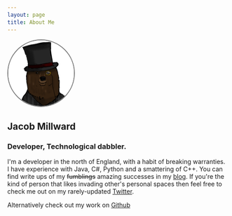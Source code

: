 ```yaml
---
layout: page
title: About Me
---
```

<img src="/img/Bear_Headshot_Avatar.png" style="overflow: hidden;width: 150px;height: 150px;border: 2px solid #777;border-radius: 60%;margin:0px auto;" />

## Jacob Millward

### Developer, Technological dabbler.

I'm a developer in the north of England, with a habit of breaking warranties. I have experience with Java, C#, Python and a smattering of C++.
You can find write ups of my <s>fumblings</s> amazing successes in my [blog]({{site.url}}). If you're the kind of person that likes invading other's personal spaces then feel free to check me out on my rarely-updated [Twitter]({{site.twitter_url}}).

Alternatively check out my work on [Github]({{site.github_url}})
